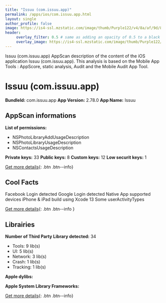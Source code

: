 ```yaml
---
title: "Issuu (com.issuu.app)"
permalink: /apps/ios/com.issuu.app.html
layout: single
author_profile: false
image: https://is4-ssl.mzstatic.com/image/thumb/Purple122/v4/8a/af/9d/8aaf9db6-0ab4-bed2-1a0e-9d8a354906a8/AppIcon-0-0-1x_U007emarketing-0-0-0-3-0-0-sRGB-0-0-0-GLES2_U002c0-512MB-85-220-0-0.png/512x512bb.jpg
header: 
     overlay_filter: 0.5 # same as adding an opacity of 0.5 to a black background
     overlay_image: https://is4-ssl.mzstatic.com/image/thumb/Purple122/v4/8a/af/9d/8aaf9db6-0ab4-bed2-1a0e-9d8a354906a8/AppIcon-0-0-1x_U007emarketing-0-0-0-3-0-0-sRGB-0-0-0-GLES2_U002c0-512MB-85-220-0-0.png/512x512bb.jpg
---
```

Issuu (com.issuu.app) AppScan description of the content of the iOS application Issuu (com.issuu.app). This analysis is based on the Mobile App Tools : AppScore, static analysis, Audit and the Mobile Audit App Tool.

# Issuu (com.issuu.app)

**BundleId:** com.issuu.app
**App Version:** 2.78.0
**App Name:** Issuu


## AppScan informations 

**List of permissions:** 
- NSPhotoLibraryAddUsageDescription
- NSPhotoLibraryUsageDescription
- NSContactsUsageDescription
  
  
**Private keys:** 33
**Public keys:** 8
**Custom keys:** 12
**Low securit keys:** 1
  
[Get more details](/pricing.html){: .btn .btn--info}

## Cool Facts

Facebook Login detected
Google Login detected
Native App
supported devices iPhone & iPad
build using Xcode 13
Some userActivityTypes
  
[Get more details](/pricing.html){: .btn .btn--info }

## Librairies 
**Number of Third Party Library detected:** 34
- Tools: 9 lib(s)
- UI: 5 lib(s)
- Network: 3 lib(s)
- Crash: 1 lib(s)
- Tracking: 1 lib(s)


**Apple dylibs:**


**Apple System Library Frameworks:**


  
[Get more details](/pricing.html){: .btn .btn--info}

